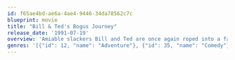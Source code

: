 ```yaml
---
id: f65ae4bd-ae6a-4ae4-9446-34da78562c7c
blueprint: movie
title: "Bill & Ted's Bogus Journey"
release_date: '1991-07-19'
overview: 'Amiable slackers Bill and Ted are once again roped into a fantastical adventure when De Nomolos, a villain from the future, sends evil robot duplicates of the two lads to terminate and replace them. The robot doubles actually succeed in killing Bill and Ted, but the two are determined to escape the afterlife, challenging the Grim Reaper to a series of games in order to return to the land of the living.'
genres: '[{"id": 12, "name": "Adventure"}, {"id": 35, "name": "Comedy"}, {"id": 10751, "name": "Family"}, {"id": 14, "name": "Fantasy"}, {"id": 878, "name": "Science Fiction"}]'
---
```

